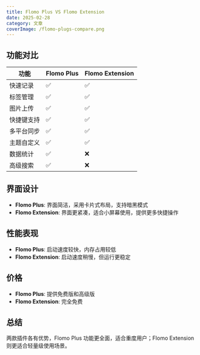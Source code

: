 ```yaml
---
title: Flomo Plus VS Flomo Extension
date: 2025-02-28
category: 文章
coverImage: /flomo-plugs-compare.png
---
```


## 功能对比

| 功能 | Flomo Plus | Flomo Extension |
|------|------------|-----------------|
| 快速记录 | ✅ | ✅ |
| 标签管理 | ✅ | ✅ |
| 图片上传 | ✅ | ✅ |
| 快捷键支持 | ✅ | ✅ |
| 多平台同步 | ✅ | ✅ |
| 主题自定义 | ✅ | ✅ |
| 数据统计 | ✅ | ❌ |
| 高级搜索 | ✅ | ❌ |

## 界面设计

- **Flomo Plus**: 界面简洁，采用卡片式布局，支持暗黑模式
- **Flomo Extension**: 界面更紧凑，适合小屏幕使用，提供更多快捷操作

## 性能表现

- **Flomo Plus**: 启动速度较快，内存占用较低
- **Flomo Extension**: 启动速度稍慢，但运行更稳定

## 价格

- **Flomo Plus**: 提供免费版和高级版
- **Flomo Extension**: 完全免费

## 总结

两款插件各有优势，Flomo Plus 功能更全面，适合重度用户；Flomo Extension 则更适合轻量级使用场景。
